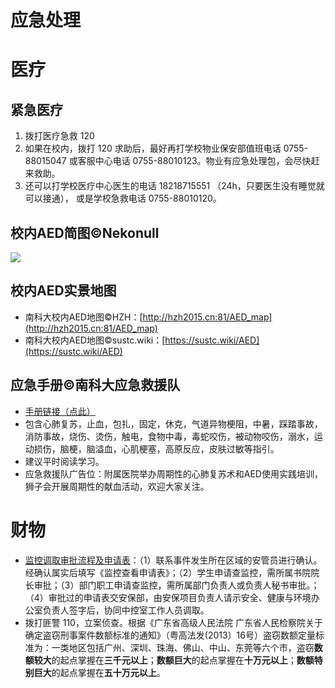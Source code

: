 # 应急处理

# 医疗

## 紧急医疗
1. 拨打医疗急救 120
2. 如果在校内，拨打 120 求助后，最好再打学校物业保安部值班电话 0755-88015047 或客服中心电话 0755-88010123。物业有应急处理包，会尽快赶来救助。
3. 还可以打学校医疗中心医生的电话 18218715551 （24h，只要医生没有睡觉就可以接通），
或是学校急救电话 0755-88010120。

## 校内AED简图©Nekonull

<a data-fancybox title="校内AED简图©Nekonull" href="https://cdn.jsdelivr.net/gh/sustc/sustech-online-ng@master/docs/emergency/AED_简图.png">![](https://cdn.jsdelivr.net/gh/sustc/sustech-online-ng@master/docs/emergency/AED_简图.png)</a>

## 校内AED实景地图
* 南科大校内AED地图©HZH：[http://hzh2015.cn:81/AED_map](http://hzh2015.cn:81/AED_map)
* 南科大校内AED地图©sustc.wiki：[https://sustc.wiki/AED](https://sustc.wiki/AED)

## 应急手册©南科大应急救援队

* [手册链接（点此）](https://cdn.jsdelivr.net/gh/sustc/sustech-online-ng@master/docs/emergency/应急手册Emergency_manual2020.pdf)
* 包含心肺复苏，止血，包扎，固定，休克，气道异物梗阻，中暑，踩踏事故，消防事故，烧伤、烫伤，触电，食物中毒，毒蛇咬伤，被动物咬伤，溺水，运动损伤，脑梗，脑溢血，心肌梗塞，高原反应，皮肤过敏等指引。
* 建议平时阅读学习。
* 应急救援队广告位：附属医院举办周期性的心肺复苏术和AED使用实践培训，狮子会开展周期性的献血活动，欢迎大家关注。

# 财物

* [监控调取审批流程及申请表](https://cdn.jsdelivr.net/gh/sustc/sustech-online-ng@master/docs/emergency/监控调取审批流程及申请表.pdf)：（1）联系事件发生所在区域的安管员进行确认。经确认属实后填写《监控查看申请表》；（2）学生申请查监控，需所属书院院长审批；（3）部门职工申请查监控，需所属部门负责人或负责人秘书审批。；（4）审批过的申请表交安保部，由安保项目负责人请示安全、健康与环境办公室负责人签字后，协同中控室工作人员调取。
* 拨打匪警 110，立案侦查。根据《广东省高级人民法院 广东省人民检察院关于确定盗窃刑事案件数额标准的通知》（粤高法发(2013〕16号）盗窃数额定量标准为：一类地区包括广州、深圳、珠海、佛山、中山、东莞等六个市，盗窃**数额较大**的起点掌握在**三千元以上**；**数额巨大**的起点掌握在**十万元以上**；**数额特别巨大**的起点掌握在**五十万元以上**。